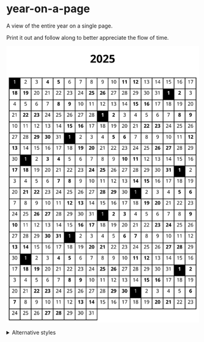# year-on-a-page

A view of the entire year on a single page.

Print it out and follow along to better appreciate the flow of time.

<p align="center">
  <img src="renders/2025-default.svg" />
</p>

<details>
<summary>Alternative styles</summary>

<p align="center">
  <img src="renders/2024-month.svg" />
</p>

<p align="center">
  <img src="renders/2024-monthkorean.svg" />
</p>

</details>
